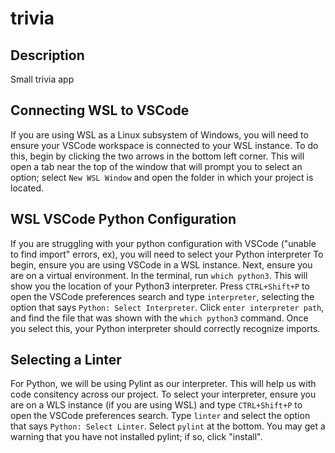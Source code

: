 # trivia

## Description 

Small trivia app

## Connecting WSL to VSCode
If you are using WSL as a Linux subsystem of Windows, you will need to ensure your VSCode workspace is connected to your WSL instance. To do this, begin by clicking the two arrows in the bottom left corner. This will open a tab near the top of the window that will prompt you to select an option; select `New WSL Window` and open the folder in which your project is located.

## WSL VSCode Python Configuration
If you are struggling with your python configuration with VSCode ("unable to find import" errors, ex), you will need to select your Python interpreter
To begin, ensure you are using VSCode in a WSL instance. 
Next, ensure you are on a virtual environment. In the terminal, run `which python3`. This will show you the location of your Python3 interpreter. Press `CTRL+Shift+P` to open the VSCode preferences search and type `interpreter`, selecting the option that says `Python: Select Interpreter`. Click `enter interpreter path`, and find the file that was shown with the `which python3` command. Once you select this, your Python interpreter should correctly recognize imports.

## Selecting a Linter
For Python, we will be using Pylint as our interpreter. This will help us with code consitency across our project. To select your interpreter, ensure you are on a WLS instance (if you are using WSL) and type `CTRL+Shift+P` to open the VSCode preferences search. Type `linter` and select the option that says `Python: Select Linter`. Select `pylint` at the bottom. You may get a warning that you have not installed pylint; if so, click "install".